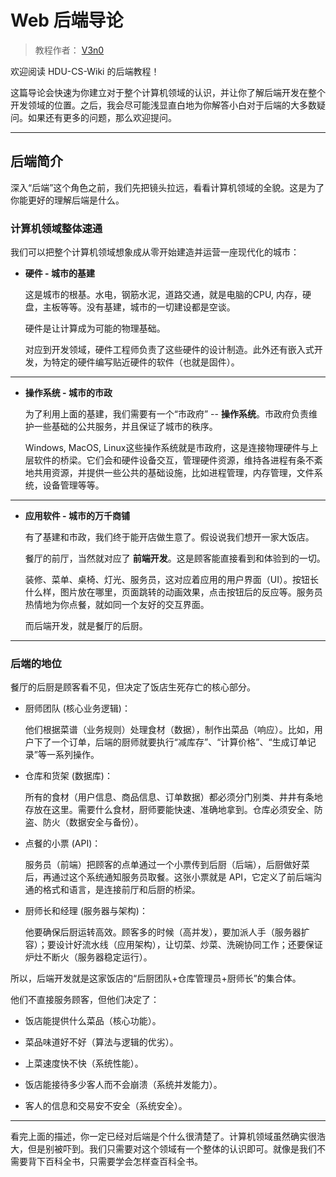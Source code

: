 # Web 后端导论

> 教程作者： [V3n0](https://v3n0.top)

欢迎阅读 HDU-CS-Wiki 的后端教程！

这篇导论会快速为你建立对于整个计算机领域的认识，并让你了解后端开发在整个开发领域的位置。之后，我会尽可能浅显直白地为你解答小白对于后端的大多数疑问。如果还有更多的问题，那么欢迎提问。

---

## 后端简介

深入“后端”这个角色之前，我们先把镜头拉远，看看计算机领域的全貌。这是为了你能更好的理解后端是什么。

### 计算机领域整体速通

我们可以把整个计算机领域想象成从零开始建造并运营一座现代化的城市：

- **硬件 - 城市的基建**

    这是城市的根基。水电，钢筋水泥，道路交通，就是电脑的CPU, 内存，硬盘，主板等等。没有基建，城市的一切建设都是空谈。

    硬件是让计算成为可能的物理基础。

    对应到开发领域，硬件工程师负责了这些硬件的设计制造。此外还有嵌入式开发，为特定的硬件编写贴近硬件的软件（也就是固件）。

---

- **操作系统 - 城市的市政**

    为了利用上面的基建，我们需要有一个“市政府” -- **操作系统**。市政府负责维护一些基础的公共服务，并且保证了城市的秩序。

    Windows, MacOS, Linux这些操作系统就是市政府，这是连接物理硬件与上层软件的桥梁。它们会和硬件设备交互，管理硬件资源，维持各进程有条不紊地共用资源，并提供一些公共的基础设施，比如进程管理，内存管理，文件系统，设备管理等等。

---

- **应用软件 - 城市的万千商铺**

    有了基建和市政，我们终于能开店做生意了。假设说我们想开一家大饭店。

    餐厅的前厅，当然就对应了 **前端开发**。这是顾客能直接看到和体验到的一切。

    装修、菜单、桌椅、灯光、服务员，这对应着应用的用户界面（UI）。按钮长什么样，图片放在哪里，页面跳转的动画效果，点击按钮后的反应等。服务员热情地为你点餐，就如同一个友好的交互界面。

    而后端开发，就是餐厅的后厨。

---

### 后端的地位

餐厅的后厨是顾客看不见，但决定了饭店生死存亡的核心部分。

- 厨师团队 (核心业务逻辑)：
  
    他们根据菜谱（业务规则）处理食材（数据），制作出菜品（响应）。比如，用户下了一个订单，后端的厨师就要执行“减库存”、“计算价格”、“生成订单记录”等一系列操作。

- 仓库和货架 (数据库)：
  
    所有的食材（用户信息、商品信息、订单数据）都必须分门别类、井井有条地存放在这里。需要什么食材，厨师要能快速、准确地拿到。仓库必须安全、防盗、防火（数据安全与备份）。

- 点餐的小票 (API)：
  
    服务员（前端）把顾客的点单通过一个小票传到后厨（后端），后厨做好菜后，再通过这个系统通知服务员取餐。这张小票就是 API，它定义了前后端沟通的格式和语言，是连接前厅和后厨的桥梁。

- 厨师长和经理 (服务器与架构)：

    他要确保后厨运转高效。顾客多的时候（高并发），要加派人手（服务器扩容）；要设计好流水线（应用架构），让切菜、炒菜、洗碗协同工作；还要保证炉灶不断火（服务器稳定运行）。

所以，后端开发就是这家饭店的“后厨团队+仓库管理员+厨师长”的集合体。

他们不直接服务顾客，但他们决定了：

- 饭店能提供什么菜品（核心功能）。

- 菜品味道好不好（算法与逻辑的优劣）。

- 上菜速度快不快（系统性能）。

- 饭店能接待多少客人而不会崩溃（系统并发能力）。

- 客人的信息和交易安不安全（系统安全）。

---

看完上面的描述，你一定已经对后端是个什么很清楚了。计算机领域虽然确实很浩大，但是别被吓到。我们只需要对这个领域有一个整体的认识即可。就像是我们不需要背下百科全书，只需要学会怎样查百科全书。
